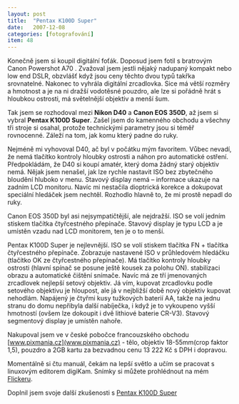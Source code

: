 ```yaml
---
layout: post
title:  "Pentax K100D Super"
date:   2007-12-08
categories: [fotografování]
item: 48
---
```

Konečně jsem si koupil digitální foťák. Doposud jsem fotil s bratrovým Canon Powershot A70 . Zvažoval jsem jestli nějaký nadupaný kompakt nebo
 low end DSLR, obzvlášť když jsou ceny těchto dvou typů takřka srovnatelné. Nakonec to vyhrála digitální zrcadlovka. Sice má větší rozměry a hmotnost a je na ni dražší vodotěsné pouzdro, ale lze si pořádně hrát s hloubkou ostrosti, má světelnější objektiv a menší šum.
<!--more-->

Tak jsem se rozhodoval mezi __Nikon D40__ a __Canon EOS 350D__, až jsem si vybral __Pentax K100D Super__. Zašel jsem do kamenného obchodu a 
všechny tři stroje si osahal, protože technickými parametry jsou si téměř rovnocenné. Záleží na tom, jak komu který padne do ruky.

Nejméně mi vyhovoval D40, ač byl v počátku mým favoritem. Vůbec nevadí, že nemá tlačítko kontroly hloubky ostrosti a náhon pro automatické ostření. Předpokládám, že D40 si koupí amatér, který doma žádný starý objektiv nemá. Nějak jsem nenašel, jak lze rychle nastavit ISO bez zbytečného bloudění hluboko v menu. Stavový display nemá – informace ukazuje na zadním LCD monitoru. Navíc mi nestačila dioptrická korekce a dokupovat speciální hledáček jsem nechtěl. Rozhodlo hlavně to, že mi prostě nepadl do ruky.

Canon EOS 350D byl asi nejsympatičtější, ale nejdražší. ISO se volí jedním stiskem tlačítka čtyřcestného přepínače. Stavový display je typu LCD a je umístěn vzadu nad LCD monitorem, ten je o to menší.

Pentax K100D Super je nejlevnější. ISO se volí stiskem tlačítka FN + tlačítka čtyřcestného přepínače. Zobrazuje nastavené ISO v průhledovém hledáčku (tlačítko OK ze čtyřcestného přepínače). Má tlačítko kontroly hloubky ostrosti (hlavní spínač se posune ještě kousek za polohu ON). stabilizaci obrazu a automatické čištění snímače. Navíc má ze tří jmenovaných zrcadlovek nejlepší setový objektiv. Já vím, kupovat zrcadlovku podle setového objektivu je hloupost, ale já v nejbližší době nový objektiv kupovat nehodlám. Napájený je čtyřmi kusy tužkových baterií AA, takže na jednu stranu do domu nepřibyla další nabíječka, i když je to vykoupeno vyšší hmotností (ovšem lze dokoupit i dvě lithiové baterie CR-V3). Stavový segmentový display je umístěn nahoře.

Nakupoval jsem ve v české pobočce francouzského obchodu [www.pixmania.cz](www.pixmania.cz) - tělo, objektiv 18-55mm(crop faktor 1,5), pouzdro 
a 2GB kartu za bezvadnou cenu 13 222 Kč s DPH i dopravou.

Momentálně si čtu manuál, čekám na lepší světlo a učím se pracovat s linuxovým editorem digiKam. Snímky si můžete prohlédnout na mém 
[Flickeru](https://www.flickr.com/photos/bantercz/).

Doplnil jsem svoje další zkušenosti s [Pentax K100D Super](http://blog.zvestov.cz/item/56)